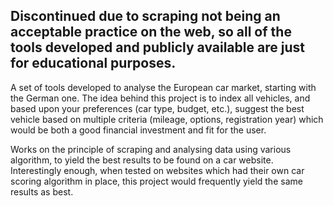## Discontinued due to scraping not being an acceptable practice on the web, so all of the tools developed and publicly available are just for educational purposes.

A set of tools developed to analyse the European car market, starting with the German one. The idea behind this project is to index all vehicles, and based upon your preferences (car type, budget, etc.), suggest the best vehicle based on multiple criteria (mileage, options, registration year) which would be both a good financial investment and fit for the user.

Works on the principle of scraping and analysing data using various algorithm, to yield the best results to be found on a car website. Interestingly enough, when tested on websites which had their own car scoring algorithm in place, this project would frequently yield the same results as best.
